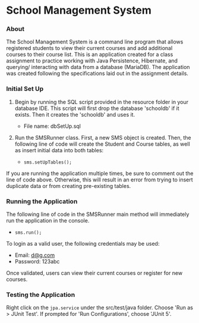 # School Management System

### About
The School Management System is a command line program that allows registered students to view their current courses and add additional courses to their course list. 
This is an application created for a class assignment to practice working with Java Persistence, Hibernate, and querying/ interacting with data from a database (MariaDB). The application was created following the specifications laid out in the assignment details. 

### Initial Set Up 

1. Begin by running the SQL script provided in the resource folder in your database IDE. This script will first drop the database 'schooldb' if it exists. Then it creates the 'schooldb' and uses it. 

	- File name: dbSetUp.sql

2. Run the SMSRunner class. First, a new SMS object is created. Then, the following line of code will create the Student and Course tables, as well as insert initial data into both tables: 

	- `sms.setUpTables();`
	
If you are running the application multiple times, be sure to comment out the line of code above. Otherwise, this will result in an error from trying to insert duplicate data or from creating pre-existing tables. 

### Running the Application

The following line of code in the SMSRunner main method will immediately run the application in the console. 

- `sms.run();`

To login as a valid user, the following credentials may be used: 
- Email: d@g.com
- Password: 123abc

Once validated, users can view their current courses or register for new courses. 

### Testing the Application 
Right click on the `jpa.service` under the src/test/java folder. 
Choose 'Run as > JUnit Test'. 
If prompted for 'Run Configurations', choose 'JUnit 5'.   



